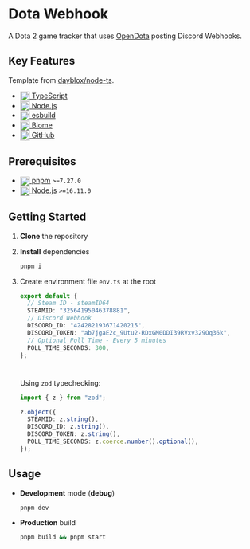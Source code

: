 # Dota Webhook

A Dota 2 game tracker that uses [OpenDota](https://www.opendota.com/) posting Discord Webhooks.

## Key Features

Template from [dayblox/node-ts](https://github.com/dayblox/node-ts).

- [<img src="https://user-images.githubusercontent.com/17180392/211619716-8630ae1a-e5ea-424f-87a6-f3188edae821.svg" height=19.2 align=center /> TypeScript](https://www.typescriptlang.org/)
- [<img src="https://user-images.githubusercontent.com/124377191/228204788-98a151c8-fc70-4dac-a966-4be6513aafc6.png" height=19.2 align=center /> Node.js](https://nodejs.org/)
- [<img src="https://user-images.githubusercontent.com/124377191/228203400-d65b9566-d92e-48b1-9b46-9aa95c05fb21.svg" height=19.2 align=center /> esbuild](https://esbuild.github.io/)
- [<img src="https://github-production-user-asset-6210df.s3.amazonaws.com/17180392/266780371-74b32ff7-5cc3-45e1-af80-923a05c9f87b.svg" height=19.2 align=center /> Biome](https://biomejs.dev/)
- [<img src="https://user-images.githubusercontent.com/124377191/228447757-78408c15-e914-4fb3-9135-f1ff45ee3fce.svg" height=19.2 align=center /> GitHub](https://github.com)

## Prerequisites

- [<img src="https://user-images.githubusercontent.com/124377191/228203877-9975d517-140a-491d-80f5-9cca049143a6.svg" height=19.2 align=center /> pnpm](https://pnpm.io/installation) `>=7.27.0`
- [<img src="https://user-images.githubusercontent.com/124377191/228204788-98a151c8-fc70-4dac-a966-4be6513aafc6.png" height=19.2 align=center /> Node.js](https://nodejs.org/) `>=16.11.0`

## Getting Started

1.  **Clone** the repository

2.  **Install** dependencies

    ```sh
    pnpm i
    ```

3.  Create environment file `env.ts` at the root

    ```ts
    export default {
      // Steam ID - steamID64
      STEAMID: "32564195046378881",
      // Discord Webhook
      DISCORD_ID: "424282193671420215",
      DISCORD_TOKEN: "ab7jgaE2c_9Utu2-RDxGM0DDI39RVxv329Oq36k",
      // Optional Poll Time - Every 5 minutes
      POLL_TIME_SECONDS: 300,
    };
    ```

    #

    Using `zod` typechecking:

    ```ts
    import { z } from "zod";

    z.object({
      STEAMID: z.string(),
      DISCORD_ID: z.string(),
      DISCORD_TOKEN: z.string(),
      POLL_TIME_SECONDS: z.coerce.number().optional(),
    });
    ```

## Usage

- **Development** mode (**debug**)

  ```sh
  pnpm dev
  ```

- **Production** build

  ```sh
  pnpm build && pnpm start
  ```
